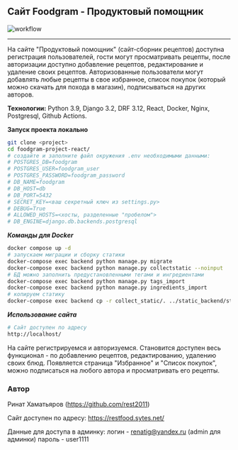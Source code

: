  ## Сайт Foodgram - Продуктовый помощник

 ![workflow](https://github.com/rest2011/foodgram-project-react/actions/workflows/main.yml/badge.svg?event=push)

---
 На сайте "Продуктовый помощник" (сайт-сборник рецептов) доступна регистрация пользователей, гости могут просматривать рецепты, после авторизации доступно добавление рецептов, редактирование и удаление своих рецептов. Авторизованные пользователи могут добавлять любые рецепты в свое избранное, список покупок (который можно скачать для похода в магазин), подписываться на других авторов.

 **Технологии:**
Python 3.9, Django 3.2, DRF 3.12, React, Docker, Nginx, Postgresql, Github Actions.

 **Запуск проекта локально**

 ```bash
git clone <project>
cd foodgram-project-react/
# создайте и заполните файл окружения .env необходимыми данными:
# POSTGRES_DB=foodgram
# POSTGRES_USER=foodgram_user
# POSTGRES_PASSWORD=foodgram_password
# DB_NAME=foodgram
# DB_HOST=db
# DB_PORT=5432
# SECRET_KEY=<ваш секретный ключ из settings.py>
# DEBUG=True
# ALLOWED_HOSTS=<хосты, разделенные "пробелом">
# DB_ENGINE=django.db.backends.postgresql
 ```

***Команды для Docker***
 ```bash
docker compose up -d
# запускаем миграции и сборку статики
docker-compose exec backend python manage.py migrate
docker-compose exec backend python manage.py collectstatic --noinput
# БД можно заполнить предустановленными тегами и ингредиентами
docker-compose exec backend python manage.py tags_import
docker-compose exec backend python manage.py ingredients_import
# копируем статику
docker-compose exec backend cp -r collect_static/. ../static_backend/static_backend/
```
***Использование сайта***

```bash
# Сайт доступен по адресу
http://localhost/
```
На сайте регистрируемся и авторизуемся. Становится доступен весь функционал - по добавлению рецептов, редактированию, удалению своих блюд. Появляется страница "Избранное" и "Список покупок", можно подписаться на любого автора и просматривать его рецепты.

### Автор
Ринат Хаматьяров (https://github.com/rest2011)

Сайт доступен по адресу:
https://restfood.sytes.net/

Данные для доступа в админку:
логин - renatig@yandex.ru (admin для админки)
пароль - user1111
